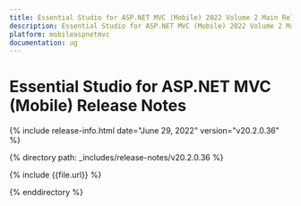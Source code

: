 ```yaml
---
title: Essential Studio for ASP.NET MVC (Mobile) 2022 Volume 2 Main Release Notes  
description: Essential Studio for ASP.NET MVC (Mobile) 2022 Volume 2 Main Release Notes  
platform: mobileaspnetmvc
documentation: ug
---
```


# Essential Studio for ASP.NET MVC (Mobile)  Release Notes  

{% include release-info.html date="June 29, 2022"  version="v20.2.0.36" %} 

{% directory path: _includes/release-notes/v20.2.0.36 %}

{% include {{file.url}} %}

{% enddirectory %}